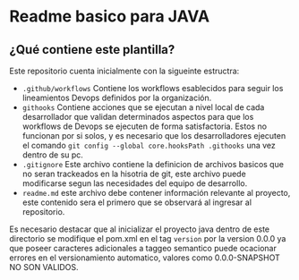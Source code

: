 # Readme basico para JAVA

## ¿Qué contiene este plantilla?
Este repositorio cuenta inicialmente con la sigueinte estructra:

- `.github/workflows` Contiene los workflows esablecidos para seguir los lineamientos Devops definidos por la organización.
- `githooks` Contiene acciones que se ejecutan a nivel local de cada desarrollador que validan determinados aspectos para que los workflows de Devops se ejecuten de forma satisfactoria. Estos no funcionan por si solos, y es necesario que los desarrolladores ejecuten el comando `git config --global core.hooksPath .githooks` una vez dentro de su pc.
- `.gitignore` Este archivo contiene la definicion de archivos basicos que no seran trackeados en la hisotria de git, este archivo puede modificarse segun las necesidades del equipo de desarrollo.
- `readme.md` este archivo debe contener información relevante al proyecto, este contenido sera el primero que se observará al ingresar al repositorio.

Es necesario destacar que al inicializar el proyecto java dentro de este directorio se modifique el pom.xml en el tag `version` por la version 0.0.0 ya que poseer caracteres adicionales a taggeo semantico puede ocacionar errores en el versionamiento automatico, valores como 0.0.0-SNAPSHOT NO SON VALIDOS.